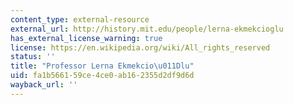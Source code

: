 ```yaml
---
content_type: external-resource
external_url: http://history.mit.edu/people/lerna-ekmekcioglu
has_external_license_warning: true
license: https://en.wikipedia.org/wiki/All_rights_reserved
status: ''
title: "Professor Lerna Ekmekcio\u011Dlu"
uid: fa1b5661-59ce-4ce0-ab16-2355d2df9d6d
wayback_url: ''
---
```

